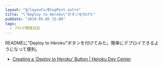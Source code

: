 ```yaml
---
layout: "@/layouts/BlogPost.astro"
title: "\"Deploy to Heroku\"ボタンを付けた"
pubDate: "2019-05-05 15:00"
tags:
  - ブログ開発日記
---
```

READMEに"Deploy to Heroku"ボタンを付けてみた。簡単にデプロイできるようになって便利。

- [Creating a 'Deploy to Heroku' Button | Heroku Dev Center](https://devcenter.heroku.com/articles/heroku-button)
